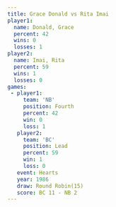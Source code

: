```yaml
---
title: Grace Donald vs Rita Imai
player1:             
  name: Donald, Grace
  percent: 42        
  wins: 0            
  losses: 1          
player2:             
  name: Imai, Rita   
  percent: 59        
  wins: 1            
  losses: 0          
games:
 - player1:          
     team: 'NB'      
     position: Fourth
     percent: 42     
     win: 0          
     loss: 1         
   player2:        
     team: 'BC'    
     position: Lead
     percent: 59   
     win: 1        
     loss: 0       
   event: Hearts        
   year: 1986           
   draw: Round Robin(15)
   score: BC 11 - NB 2  
---
```

